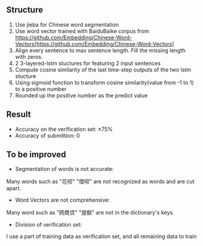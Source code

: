 ## Structure
1. Use jieba for Chinese word segmentation
2. Use word vector trained with BaiduBaike corpus from https://github.com/Embedding/Chinese-Word-Vectors[https://github.com/Embedding/Chinese-Word-Vectors]
3. Align every sentence to max sentence length. Fill the missing length with zeros.
4. 2 3-layered-lstm stuctures for featuring 2 input sentences
5. Compute cosine similarity of the last time-step outputs of the two lstm stucture
6. Using sigmoid function to transform cosine similarity(value from -1 to 1) to a positive number 
7. Rounded up the positive number as the predict value

## Result
- Accuracy on the verification set: ±75%
- Accuracy of submittion: 0

## To be improved
- Segmentation of words is not accurate:

Many words such as "花呗" "借呗" are not recognized as words and are cut apart.

- Word Vectors are not comprehensive:

Many word such as "网商贷" "提额" are not in the dictionary's keys.

- Division of verification set:

I use a part of training data as verification set, and all remaining data to train